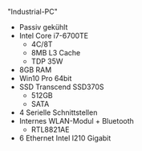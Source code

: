 "Industrial-PC"
- Passiv gekühlt
- Intel Core i7-6700TE
    - 4C/8T
    - 8MB L3 Cache
    - TDP 35W
- 8GB RAM
- Win10 Pro 64bit
- SSD Transcend SSD370S 
    - 512GB
    - SATA 
- 4 Serielle Schnittstellen
- Internes WLAN-Modul + Bluetooth
    - RTL8821AE
- 6 Ethernet Intel I210 Gigabit